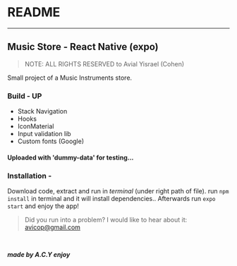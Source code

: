 # README
---
## Music Store - React Native (expo)

> NOTE: ALL RIGHTS RESERVED to Avial Yisrael (Cohen)

Small project of a Music Instruments store. 

### Build - UP
- Stack Navigation
- Hooks
- IconMaterial
- Input validation lib 
- Custom fonts (Google)

#### Uploaded with 'dummy-data' for testing...

### Installation - 

Download code, extract and run in *terminal* (under right path of file).
run `npm install` in terminal and it will install dependencies..
Afterwards run `expo start` and enjoy the app!

>Did you run into a problem? I would like to hear about it: avicop@gmail.com

<br>

**_made by A.C.Y enjoy_**

